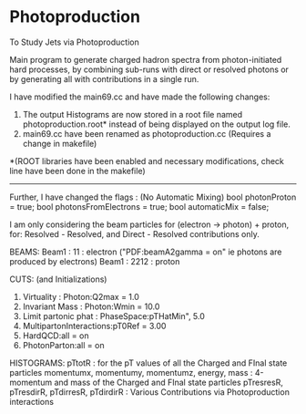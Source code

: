 # Photoproduction
To Study Jets via Photoproduction 

Main program to generate charged hadron spectra from photon-initiated
hard processes, by combining sub-runs with direct or resolved photons
or by generating all with contributions in a single run.

I have modified the main69.cc and have made the following changes:
1. The output Histograms are now stored in a root file named photoproduction.root* instead of being displayed on the output log file.
2. main69.cc have been renamed as photoproduction.cc (Requires a change in makefile)

*(ROOT libraries have been enabled and necessary modifications, check line have been done in the makefile)

--------------------------------------------------------------------------------------------------------------

Further, I have changed the flags : (No Automatic Mixing)
bool photonProton = true;
bool photonsFromElectrons = true;
bool automaticMix = false;

I am only considering the beam particles for (electron -> photon) + proton, for:
Resolved - Resolved, and Direct - Resolved contributions only.

BEAMS: 
Beam1 : 11 : electron ("PDF:beamA2gamma = on" ie photons are produced by electrons)
Beam1 : 2212 : proton

CUTS: (and Initializations)
1. Virtuality : Photon:Q2max = 1.0
2. Invariant Mass : Photon:Wmin  = 10.0 
3. Limit partonic phat : PhaseSpace:pTHatMin", 5.0
4. MultipartonInteractions:pT0Ref = 3.00
5. HardQCD:all = on
6. PhotonParton:all = on

HISTOGRAMS:
pTtotR : for the pT values of all the Charged and FInal state particles
momentumx, momentumy, momentumz, energy,  mass : 4-momentum and mass of the Charged and FInal state particles
pTresresR, pTresdirR, pTdirresR, pTdirdirR : Various Contributions via Photoproduction interactions


